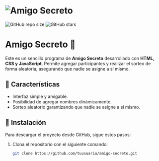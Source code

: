 # ![Amigo Secreto](https://via.placeholder.com/150)

![GitHub repo size](https://img.shields.io/github/repo-size/w2k31984/amigo-secreto)
![GitHub stars](https://img.shields.io/github/stars/w2k31984/amigo-secreto?style=social)

# Amigo Secreto 🎁

Este es un sencillo programa de **Amigo Secreto** desarrollado con **HTML, CSS y JavaScript**. Permite agregar participantes y realizar el sorteo de forma aleatoria, asegurando que nadie se asigne a sí mismo.

## 📌 Características
- Interfaz simple y amigable.
- Posibilidad de agregar nombres dinámicamente.
- Sorteo aleatorio garantizando que nadie se asigne a sí mismo.

## 🚀 Instalación
Para descargar el proyecto desde GitHub, sigue estos pasos:

1. Clona el repositorio con el siguiente comando:
   ```bash
   git clone https://github.com/tuusuario/amigo-secreto.git
